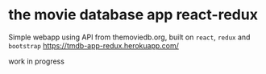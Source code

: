 # the movie database app react-redux

Simple webapp using API from themoviedb.org, built on `react`, `redux` and `bootstrap`
https://tmdb-app-redux.herokuapp.com/

work in progress
